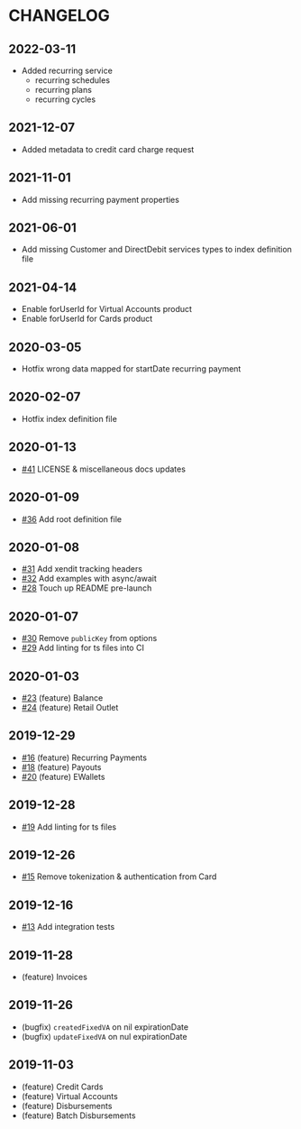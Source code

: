 # CHANGELOG

## 2022-03-11

- Added recurring service
  - recurring schedules
  - recurring plans
  - recurring cycles

## 2021-12-07

- Added metadata to credit card charge request

## 2021-11-01

- Add missing recurring payment properties

## 2021-06-01

- Add missing Customer and DirectDebit services types to index definition file

## 2021-04-14

- Enable forUserId for Virtual Accounts product
- Enable forUserId for Cards product

## 2020-03-05

- Hotfix wrong data mapped for startDate recurring payment

## 2020-02-07

- Hotfix index definition file

## 2020-01-13

- [#41](https://github.com/xendit/xendit-node/pull/41) LICENSE & miscellaneous docs updates

## 2020-01-09

- [#36](https://github.com/xendit/xendit-node/pull/31) Add root definition file

## 2020-01-08

- [#31](https://github.com/xendit/xendit-node/pull/31) Add xendit tracking headers
- [#32](https://github.com/xendit/xendit-node/pull/32) Add examples with async/await
- [#28](https://github.com/xendit/xendit-node/pull/28) Touch up README pre-launch

## 2020-01-07

- [#30](https://github.com/xendit/xendit-node/pull/30) Remove `publicKey` from options
- [#29](https://github.com/xendit/xendit-node/pull/29) Add linting for ts files into CI

## 2020-01-03

- [#23](https://github.com/xendit/xendit-node/pull/23) (feature) Balance
- [#24](https://github.com/xendit/xendit-node/pull/24s) (feature) Retail Outlet

## 2019-12-29

- [#16](https://github.com/xendit/xendit-node/pull/16) (feature) Recurring Payments
- [#18](https://github.com/xendit/xendit-node/pull/18) (feature) Payouts
- [#20](https://github.com/xendit/xendit-node/pull/20) (feature) EWallets

## 2019-12-28

- [#19](https://github.com/xendit/xendit-node/pull/19) Add linting for ts files

## 2019-12-26

- [#15](https://github.com/xendit/xendit-node/pull/15) Remove tokenization & authentication from Card

## 2019-12-16

- [#13](https://github.com/xendit/xendit-node/pull/13) Add integration tests

## 2019-11-28

- (feature) Invoices

## 2019-11-26

- (bugfix) `createdFixedVA` on nil expirationDate
- (bugfix) `updateFixedVA` on nul expirationDate

## 2019-11-03

- (feature) Credit Cards
- (feature) Virtual Accounts
- (feature) Disbursements
- (feature) Batch Disbursements
